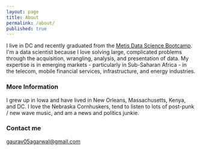 ```yaml
---
layout: page
title: About
permalink: /about/
published: true
---
```


I live in DC and recently graduated from the [Metis Data Science Bootcamp](http://www.thisismetis.com). I'm a data scientist because I love solving large, complicated problems through the acquisition, wrangling, analysis, and presentation of data. My expertise is in emerging markets - particularly in Sub-Saharan Africa - in the telecom, mobile financial services, infrastructure, and energy industries.

### More Information

I grew up in Iowa and have lived in New Orleans, Massachusetts, Kenya, and DC. I love the Nebraska Cornhuskers, tend to listen to lots of post-punk / new wave music, and am a news and politics junkie. 

### Contact me

[gaurav05agarwal@gmail.com](gaurav05agarwal@gmail.com)
